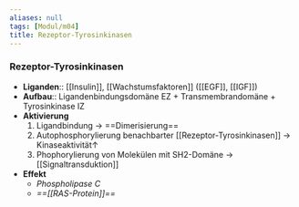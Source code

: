 ```yaml
---
aliases: null
tags: [Modul/m04]
title: Rezeptor-Tyrosinkinasen
---
```

### Rezeptor-Tyrosinkinasen
- **Liganden**:: [[Insulin]], [[Wachstumsfaktoren]] ([[EGF]], [[IGF]])
- **Aufbau**:: Ligandenbindungsdomäne EZ + Transmembrandomäne + Tyrosinkinase IZ
- **Aktivierung**
	1. Ligandbindung → ==Dimerisierung==
	2. Autophosphorylierung benachbarter [[Rezeptor-Tyrosinkinasen]] → Kinaseaktivität↑ 
	3. Phophorylierung von Molekülen mit SH2-Domäne → [[Signaltransduktion]]
- **Effekt**
	- *Phospholipase C*
	- *==[[RAS-Protein]]==*